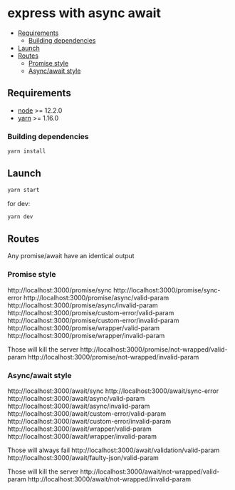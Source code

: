 # express with async await

<!-- START doctoc generated TOC please keep comment here to allow auto update -->
<!-- DON'T EDIT THIS SECTION, INSTEAD RE-RUN doctoc TO UPDATE -->


- [Requirements](#requirements)
  - [Building dependencies](#building-dependencies)
- [Launch](#launch)
- [Routes](#routes)
  - [Promise style](#promise-style)
  - [Async/await style](#asyncawait-style)

<!-- END doctoc generated TOC please keep comment here to allow auto update -->

## Requirements

- [node](http://nodejs.org/download/) >= 12.2.0
- [yarn](https://yarnpkg.com/lang/en/) >= 1.16.0

### Building dependencies

```sh
yarn install
```

## Launch

```sh
yarn start
```

for dev:

```sh
yarn dev
```

## Routes

Any promise/await have an identical output

### Promise style

http://localhost:3000/promise/sync
http://localhost:3000/promise/sync-error
http://localhost:3000/promise/async/valid-param
http://localhost:3000/promise/async/invalid-param
http://localhost:3000/promise/custom-error/valid-param
http://localhost:3000/promise/custom-error/invalid-param
http://localhost:3000/promise/wrapper/valid-param
http://localhost:3000/promise/wrapper/invalid-param

Those will kill the server
http://localhost:3000/promise/not-wrapped/valid-param
http://localhost:3000/promise/not-wrapped/invalid-param

### Async/await style

http://localhost:3000/await/sync
http://localhost:3000/await/sync-error
http://localhost:3000/await/async/valid-param
http://localhost:3000/await/async/invalid-param
http://localhost:3000/await/custom-error/valid-param
http://localhost:3000/await/custom-error/invalid-param
http://localhost:3000/await/wrapper/valid-param
http://localhost:3000/await/wrapper/invalid-param

Those will always fail
http://localhost:3000/await/validation/valid-param
http://localhost:3000/await/faulty-json/valid-param

Those will kill the server
http://localhost:3000/await/not-wrapped/valid-param
http://localhost:3000/await/not-wrapped/invalid-param
